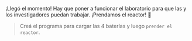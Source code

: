 <gs-attire attire-url="https://raw.githubusercontent.com/MumukiProject/mumuki-guia-gobstones-laboratorio/master/assets/attires/config_1581968342462.json"></gs-attire>

¡Llegó el momento! Hay que poner a funcionar el laboratorio para que las y los investigadores puedan trabajar. ¡Prendamos el reactor! :raised_hands:

> Creá el programa para cargar las 4 baterías y luego `prender el reactor`. 